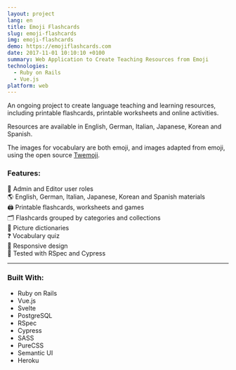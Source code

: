 ```yaml
---
layout: project
lang: en
title: Emoji Flashcards
slug: emoji-flashcards
img: emoji-flashcards
demo: https://emojiflashcards.com
date: 2017-11-01 10:10:10 +0100
summary: Web Application to Create Teaching Resources from Emoji
technologies:
  - Ruby on Rails
  - Vue.js
platform: web
---
```


An ongoing project to create language teaching and learning resources, including printable flashcards, printable worksheets and online activities.

Resources are available in English, German, Italian, Japanese, Korean and Spanish.

The images for vocabulary are both emoji, and images adapted from emoji, using the open source [Twemoji](https://github.com/jdecked/twemoji).

### Features:

👤 Admin and Editor user roles  
🌎 English, German, Italian, Japanese, Korean and Spanish materials  
🖨 Printable flashcards, worksheets and games  
🗂 Flashcards grouped by categories and collections  
📘 Picture dictionaries  
❓ Vocabulary quiz  
📱 Responsive design  
📝 Tested with RSpec and Cypress  

---

### Built With:

- Ruby on Rails
- Vue.js
- Svelte
- PostgreSQL
- RSpec
- Cypress
- SASS
- PureCSS
- Semantic UI
- Heroku
